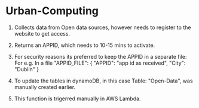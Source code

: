 # Urban-Computing
1. Collects data from Open data sources, however needs to register to the website to get access.
2. Returns an APPID, which needs to 10-15 mins to activate.
3. For security reasons its preferred to keep the APPID in a separate file:
	For e.g. In a file "APPID_FILE":
	{
       "APPID": "app id as received",
       "City": "Dublin"
	}

4. To update the tables in dynamoDB, in this case Table: "Open-Data", was manually created earlier.
5. This function is trigerred manually in AWS Lambda.

